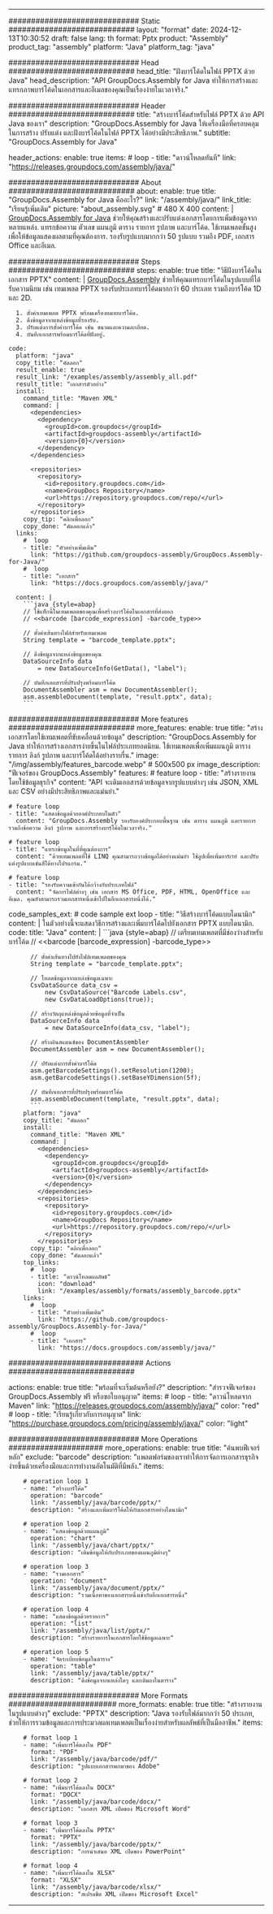 



---
############################# Static ############################
layout: "format"
date:  2024-12-13T10:30:52
draft: false
lang: th
format: Pptx
product: "Assembly"
product_tag: "assembly"
platform: "Java"
platform_tag: "java"

############################# Head ############################
head_title: "ฝังบาร์โค้ดในไฟล์ PPTX ด้วย Java"
head_description: "API GroupDocs.Assembly for Java ทำให้การสร้างและแทรกภาพบาร์โค้ดในเอกสารและอีเมลของคุณเป็นเรื่องง่ายในเวลาจริง."

############################# Header ############################
title: "สร้างบาร์โค้ดสำหรับไฟล์ PPTX ด้วย API Java ของเรา" 
description: "GroupDocs.Assembly for Java ให้เครื่องมือที่ครอบคลุมในการสร้าง ปรับแต่ง และฝังบาร์โค้ดในไฟล์ PPTX ได้อย่างมีประสิทธิภาพ."
subtitle: "GroupDocs.Assembly for Java" 

header_actions:
  enable: true
  items:
    #  loop
    - title: "ดาวน์โหลดทันที"
      link: "https://releases.groupdocs.com/assembly/java/"
      
############################# About ############################
about:
    enable: true
    title: "GroupDocs.Assembly for Java คืออะไร?"
    link: "/assembly/java/"
    link_title: "เรียนรู้เพิ่มเติม"
    picture: "about_assembly.svg" # 480 X 400
    content: |
       [GroupDocs.Assembly for Java](/assembly/java/) ช่วยให้คุณสร้างและปรับแต่งเอกสารโดยการเพิ่มข้อมูลจากหลายแหล่ง. แทรกข้อความ ตัวเลข แผนภูมิ ตาราง รายการ รูปภาพ และบาร์โค้ด. ใช้เทมเพลตขั้นสูงเพื่อให้ข้อมูลแสดงผลตามที่คุณต้องการ. รองรับรูปแบบมากกว่า 50 รูปแบบ รวมถึง PDF, เอกสาร Office และอีเมล.

############################# Steps ############################
steps:
    enable: true
    title: "วิธีฝังบาร์โค้ดในเอกสาร PPTX"
    content: |
      [GroupDocs.Assembly](/assembly/java/) ช่วยให้คุณแทรกบาร์โค้ดในรูปแบบที่ได้รับความนิยม เช่น เทมเพลต PPTX รองรับประเภทบาร์โค้ดมากกว่า 60 ประเภท รวมถึงบาร์โค้ด 1D และ 2D.
      
      1. ตั้งค่าเทมเพลต PPTX พร้อมเครื่องหมายบาร์โค้ด.
      2. ดึงข้อมูลจากแหล่งข้อมูลที่รองรับ.
      3. ปรับแต่งการตั้งค่าบาร์โค้ด เช่น ขนาดและความละเอียด.
      4. บันทึกเอกสารพร้อมบาร์โค้ดที่ฝังอยู่.
   
    code:
      platform: "java"
      copy_title: "คัดลอก"
      result_enable: true
      result_link: "/examples/assembly/assembly_all.pdf"
      result_title: "เอกสารตัวอย่าง"
      install:
        command_title: "Maven XML"
        command: |
          <dependencies>
            <dependency>
              <groupId>com.groupdocs</groupId>
              <artifactId>groupdocs-assembly</artifactId>
              <version>{0}</version>
            </dependency>
          </dependencies>

          <repositories>
            <repository>
              <id>repository.groupdocs.com</id>
              <name>GroupDocs Repository</name>
              <url>https://repository.groupdocs.com/repo/</url>
            </repository>
          </repositories>
        copy_tip: "คลิกเพื่อลอก"
        copy_done: "คัดลอกแล้ว"
      links:
        #  loop
        - title: "ตัวอย่างเพิ่มเติม"
          link: "https://github.com/groupdocs-assembly/GroupDocs.Assembly-for-Java/"
        #  loop
        - title: "เอกสาร"
          link: "https://docs.groupdocs.com/assembly/java/"
          
      content: |
        ```java {style=abap}
        // ใช้แท็กนี้ในเทมเพลตของคุณเพื่อสร้างบาร์โค้ดในเอกสารที่ส่งออก
        // <<barcode [barcode_expression] -barcode_type>>

        // ตั้งค่าเส้นทางไฟล์สำหรับเทมเพลต
        String template = "barcode_template.pptx";

        // ดึงข้อมูลจากแหล่งข้อมูลของคุณ
        DataSourceInfo data 
            = new DataSourceInfo(GetData(), "label");

        // บันทึกเอกสารที่ปรับปรุงพร้อมบาร์โค้ด
        DocumentAssembler asm = new DocumentAssembler();
        asm.assembleDocument(template, "result.pptx", data);
        ```           

############################# More features ############################
more_features:
  enable: true
  title: "สร้างเอกสารโดยใช้เทมเพลตที่ขับเคลื่อนด้วยข้อมูล"
  description: "GroupDocs.Assembly for Java ทำให้การสร้างเอกสารง่ายขึ้นในไฟล์ประเภทยอดนิยม. ใช้เทมเพลตเพื่อเพิ่มแผนภูมิ ตาราง รายการ ลิงก์ รูปภาพ และบาร์โค้ดได้อย่างราบรื่น."
  image: "/img/assembly/features_barcode.webp" # 500x500 px
  image_description: "ฟีเจอร์ของ GroupDocs.Assembly"
  features:
    # feature loop
    - title: "สร้างรายงานโดยใช้ข้อมูลธุรกิจ"
      content: "API จะเติมเอกสารด้วยข้อมูลจากรูปแบบต่างๆ เช่น JSON, XML และ CSV อย่างมีประสิทธิภาพและแม่นยำ."

    # feature loop
    - title: "แสดงข้อมูลด้วยองค์ประกอบในตัว"
      content: "GroupDocs.Assembly รองรับองค์ประกอบพื้นฐาน เช่น ตาราง แผนภูมิ และรายการ รวมถึงข้อความ ลิงก์ รูปภาพ และการสร้างบาร์โค้ดในเวลาจริง."

    # feature loop
    - title: "แทรกข้อมูลในที่ที่คุณต้องการ"
      content: "ด้วยเทมเพลตที่ใช้ LINQ คุณสามารถวางข้อมูลได้อย่างแม่นยำ ใช้ลูปเพื่อเพิ่มอาร์เรย์ และปรับแต่งรูปแบบเช่นสีได้ทางโปรแกรม."

    # feature loop
    - title: "รองรับความเข้ากันได้กว้างกับประเภทไฟล์"
      content: "จัดการไฟล์ต่างๆ เช่น เอกสาร MS Office, PDF, HTML, OpenOffice และอีเมล. คุณยังสามารถรวมเอกสารหนึ่งเข้าไปในอีกเอกสารหนึ่งได้."
      
  code_samples_ext:
    # code sample ext loop
    - title: "วิธีสร้างบาร์โค้ดแบบไดนามิก"
      content: |
        ในตัวอย่างนี้จะแสดงวิธีการสร้างและเพิ่มบาร์โค้ดไปยังเอกสาร PPTX แบบไดนามิก.
      code:
        title: "Java"
        content: |
          ```java {style=abap}
          // เตรียมเทมเพลตที่มีช่องว่างสำหรับบาร์โค้ด
          // <<barcode [barcode_expression] -barcode_type>>

          // ตั้งค่าเส้นทางไปยังไฟล์เทมเพลตของคุณ
          String template = "barcode_template.pptx";

          // โหลดข้อมูลจากแหล่งข้อมูลเฉพาะ
          CsvDataSource data_csv =
              new CsvDataSource("Barcode Labels.csv", 
              new CsvDataLoadOptions(true));

          // สร้างวัตถุแหล่งข้อมูลด้วยข้อมูลที่จำเป็น
          DataSourceInfo data 
              = new DataSourceInfo(data_csv, "label");

          // สร้างอินสแตนซ์ของ DocumentAssembler
          DocumentAssembler asm = new DocumentAssembler();

          // ปรับแต่งการตั้งค่าบาร์โค้ด
          asm.getBarcodeSettings().setResolution(1200);
          asm.getBarcodeSettings().setBaseYDimension(5f);

          // บันทึกเอกสารที่ปรับปรุงพร้อมบาร์โค้ด
          asm.assembleDocument(template, "result.pptx", data);
          ```
        platform: "java"
        copy_title: "คัดลอก"
        install:
          command_title: "Maven XML"
          command: |
            <dependencies>
              <dependency>
                <groupId>com.groupdocs</groupId>
                <artifactId>groupdocs-assembly</artifactId>
                <version>{0}</version>
              </dependency>
            </dependencies>
            <repositories>
              <repository>
                <id>repository.groupdocs.com</id>
                <name>GroupDocs Repository</name>
                <url>https://repository.groupdocs.com/repo/</url>
              </repository>
            </repositories>
          copy_tip: "คลิกเพื่อลอก"
          copy_done: "คัดลอกแล้ว"
        top_links:
          #  loop
          - title: "ดาวน์โหลดผลลัพธ์"
            icon: "download"
            link: "/examples/assembly/formats/assembly_barcode.pptx"
        links:
          #  loop
          - title: "ตัวอย่างเพิ่มเติม"
            link: "https://github.com/groupdocs-assembly/GroupDocs.Assembly-for-Java/"
          #  loop
          - title: "เอกสาร"
            link: "https://docs.groupdocs.com/assembly/java/"
            

            


############################## Actions ############################

actions:
  enable: true
  title: "พร้อมที่จะเริ่มต้นหรือยัง?"
  description: "สำรวจฟีเจอร์ของ GroupDocs.Assembly ฟรี หรือขอใบอนุญาต"
  items:
    #  loop
    - title: "ดาวน์โหลดจาก Maven"
      link: "https://releases.groupdocs.com/assembly/java/"
      color: "red"
        #  loop
    - title: "เรียนรู้เกี่ยวกับการอนุญาต"
      link: "https://purchase.groupdocs.com/pricing/assembly/java/"
      color: "light"


############################# More Operations #####################
more_operations:
    enable: true
    title: "ค้นพบฟีเจอร์หลัก"
    exclude: "barcode"
    description: "แพลตฟอร์มของเราทำให้การจัดการเอกสารธุรกิจง่ายขึ้นด้วยเครื่องมือและการทำงานอัตโนมัติที่มีพลัง."
    items: 
          
        # operation loop 1
        - name: "สร้างบาร์โค้ด"
          operation: "barcode"
          link: "/assembly/java/barcode/pptx/"
          description: "สร้างและเพิ่มบาร์โค้ดให้กับเอกสารอย่างไดนามิก"

        # operation loop 2
        - name: "แสดงข้อมูลด้วยแผนภูมิ"
          operation: "chart"
          link: "/assembly/java/chart/pptx/"
          description: "เติมข้อมูลให้กับประเภทของแผนภูมิต่างๆ"

        # operation loop 3
        - name: "รวมเอกสาร"
          operation: "document"
          link: "/assembly/java/document/pptx/"
          description: "รวมเนื้อหาของเอกสารหนึ่งเข้ากับอีกเอกสารหนึ่ง"

        # operation loop 4
        - name: "แสดงข้อมูลด้วยรายการ"
          operation: "list"
          link: "/assembly/java/list/pptx/"
          description: "สร้างรายการในเอกสารโดยใช้ข้อมูลเฉพาะ"

        # operation loop 5
        - name: "จัดระเบียบข้อมูลในตาราง"
          operation: "table"
          link: "/assembly/java/table/pptx/"
          description: "ดึงข้อมูลจากแหล่งใดๆ และเติมลงในตาราง"
         
          
############################# More Formats ########################
more_formats:
    enable: true
    title: "สร้างรายงานในรูปแบบต่างๆ"
    exclude: "PPTX"
    description: "Java รองรับไฟล์มากกว่า 50 ประเภท, ช่วยให้การรวมข้อมูลและการประมวลผลเทมเพลตเป็นเรื่องง่ายสำหรับผลลัพธ์ที่เป็นมืออาชีพ."
    items: 
          
        # format loop 1
        - name: "เพิ่มบาร์โค้ดลงใน PDF"
          format: "PDF"
          link: "/assembly/java/barcode/pdf/"
          description: "รูปแบบเอกสารพกพาของ Adobe"
          
        # format loop 2
        - name: "เพิ่มบาร์โค้ดลงใน DOCX"
          format: "DOCX"
          link: "/assembly/java/barcode/docx/"
          description: "เอกสาร XML เปิดของ Microsoft Word"
          
        # format loop 3
        - name: "เพิ่มบาร์โค้ดลงใน PPTX"
          format: "PPTX"
          link: "/assembly/java/barcode/pptx/"
          description: "การนำเสนอ XML เปิดของ PowerPoint"
          
        # format loop 4
        - name: "เพิ่มบาร์โค้ดลงใน XLSX"
          format: "XLSX"
          link: "/assembly/java/barcode/xlsx/"
          description: "สเปรดชีต XML เปิดของ Microsoft Excel"


          

---
